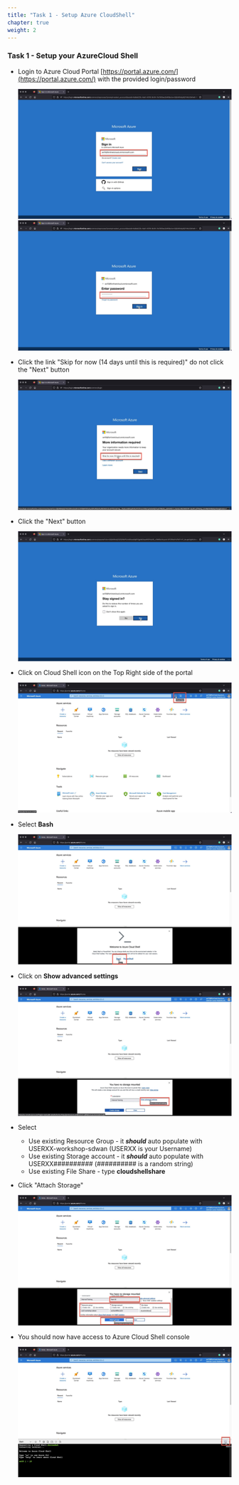 ```yaml
---
title: "Task 1 - Setup Azure CloudShell"
chapter: true
weight: 2
---
```


### Task 1 - Setup your AzureCloud Shell

* Login to Azure Cloud Portal [https://portal.azure.com/](https://portal.azure.com/) with the provided login/password

    ![cloudshell1](https://raw.githubusercontent.com/FortinetSecDevOps/technical-recipe-azure-sdwan/main/images/cloudshell-01.jpg)
    ![cloudshell2](https://raw.githubusercontent.com/FortinetSecDevOps/technical-recipe-azure-sdwan/main/images/cloudshell-02.jpg)

* Click the link "Skip for now (14 days until this is required)" do not click the "Next" button

    ![cloudshell3](https://raw.githubusercontent.com/FortinetSecDevOps/technical-recipe-azure-sdwan/main/images/cloudshell-03.jpg)

* Click the "Next" button

    ![cloudshell4](https://raw.githubusercontent.com/FortinetSecDevOps/technical-recipe-azure-sdwan/main/images/cloudshell-04.jpg)

* Click on Cloud Shell icon on the Top Right side of the portal

    ![cloudshell5](https://raw.githubusercontent.com/FortinetSecDevOps/technical-recipe-azure-sdwan/main/images/cloudshell-05.jpg)

* Select **Bash**

    ![cloudshell6](https://raw.githubusercontent.com/FortinetSecDevOps/technical-recipe-azure-sdwan/main/images/cloudshell-06.jpg)

* Click on **Show advanced settings**

    ![cloudshell7](https://raw.githubusercontent.com/FortinetSecDevOps/technical-recipe-azure-sdwan/main/images/cloudshell-07.jpg)
* Select
  * Use existing Resource Group  - it ***should*** auto populate with USERXX-workshop-sdwan (USERXX is your Username)
  * Use existing Storage account - it ***should*** auto populate with USERXX########## (########## is a random string)
  * Use existing File Share  - type **cloudshellshare**
* Click "Attach Storage"

    ![cloudshell8](https://raw.githubusercontent.com/FortinetSecDevOps/technical-recipe-azure-sdwan/main/images/cloudshell-08.jpg)

* You should now have access to Azure Cloud Shell console

    ![cloudshell9](https://raw.githubusercontent.com/FortinetSecDevOps/technical-recipe-azure-sdwan/main/images/cloudshell-09.jpg)
